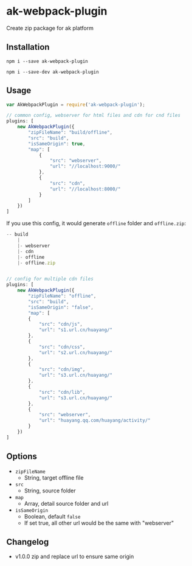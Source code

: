# ak-webpack-plugin

Create zip package for ak platform


## Installation

```
npm i --save ak-webpack-plugin

npm i --save-dev ak-webpack-plugin
```

## Usage

``` javascript
var AkWebpackPlugin = require('ak-webpack-plugin');

// common config, webserver for html files and cdn for cnd files
plugins: [
	new AkWebpackPlugin({
	    "zipFileName": "build/offline",
	    "src": "build",
	    "isSameOrigin": true,
	    "map": [
	        {
	            "src": "webserver",
	            "url": "//localhost:9000/"
	        },
	        {
	            "src": "cdn",
	            "url": "//localhost:8000/"
	        }
	    ]
	})
]

```

If you use this config, it would generate `offline` folder and `offline.zip`:

``` javascript
-- build
	|
	|- webserver
	|- cdn
	|- offline
	|- offline.zip
```

``` javascript

// config for multiple cdn files
plugins: [
	new AkWebpackPlugin({
	    "zipFileName": "offline",
        "src": "build",
        "isSameOrigin": "false",
        "map": [
        {
            "src": "cdn/js",
            "url": "s1.url.cn/huayang/"
        },
        {
            "src": "cdn/css",
            "url": "s2.url.cn/huayang/"
        },
        {
            "src": "cdn/img",
            "url": "s3.url.cn/huayang/"
        },
        {
            "src": "cdn/lib",
            "url": "s3.url.cn/huayang/"
        },
        {
            "src": "webserver",
            "url": "huayang.qq.com/huayang/activity/"
        }
	})
]

```

## Options
* `zipFileName`
	- String, target offline file
* `src`
	- String, source folder
* `map` 
	- Array, detail source folder and url
* `isSameOrigin`
	- Boolean, default `false`
	- If set true, all other url would be the same with "webserver"

## Changelog
* v1.0.0 zip and replace url to ensure same origin